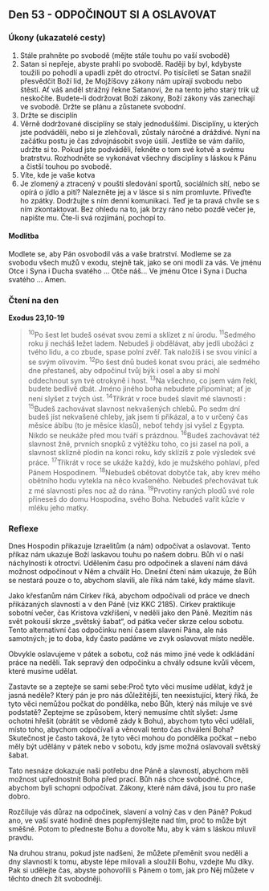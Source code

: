 ## Den 53 - ODPOČINOUT SI A OSLAVOVAT

### Úkony (ukazatelé cesty)

1. Stále prahněte po svobodě (mějte stále touhu po vaší svobodě)
1. Satan si nepřeje, abyste prahli po svobodě. Raději by byl, kdybyste toužili po pohodlí a upadli zpět do otroctví. Po tisíciletí se Satan snažil přesvědčit Boží lid, že Mojžíšovy zákony nám upírají svobodu nebo štěstí. Ať váš anděl strážný řekne Satanovi, že na tento jeho starý trik už neskočíte. Budete-li dodržovat Boží zákony, Boží zákony vás zanechají ve svobodě. Držte se plánu a zůstanete svobodní.
1. Držte se disciplín
1. Věrně dodržované disciplíny se staly jednoduššími. Disciplíny, u kterých jste podváděli, nebo si je zlehčovali, zůstaly náročné a dráždivé. Nyní na začátku postu je čas zdvojnásobit svoje úsilí. Jestliže se vám dařilo, udržte si to. Pokud jste podváděli, řekněte o tom své kotvě a svému bratrstvu. Rozhodněte se vykonávat všechny disciplíny s láskou k Pánu a čistší touhou po svobodě.
1. Víte, kde je vaše kotva
1. Je zlomený a ztracený v poušti sledování sportů, sociálních sítí, nebo se opírá o jídlo a pití? Nalezněte jej a v lásce si s ním promluvte. Přiveďte ho zpátky. Dodržujte s ním denní komunikaci. Teď je ta pravá chvíle se s ním zkontaktovat. Bez ohledu na to, jak brzy ráno nebo pozdě večer je, napište mu. Čte-li svá rozjímání, pochopí to.

#### Modlitba

Modlete se, aby Pán osvobodil vás a vaše bratrství.
Modleme se za svobodu všech mužů v exodu, stejně tak, jako se oni modlí za vás.
Ve jménu Otce i Syna i Ducha svatého … Otče náš… Ve jménu Otce i Syna i Ducha svatého … Amen.

### Čtení na den

**Exodus 23,10-19**

> <sup>10</sup>Po šest let budeš osévat svou zemi a sklízet z ní úrodu.
> <sup>11</sup>Sedmého roku ji necháš ležet ladem. Nebudeš ji obdělávat, aby jedli ubožáci z tvého lidu, a co zbude, spase polní zvěř. Tak naložíš i se svou vinicí a se svým olivovím.
> <sup>12</sup>Po šest dnů budeš konat svou práci, ale sedmého dne přestaneš, aby odpočinul tvůj býk i osel a aby si mohl oddechnout syn tvé otrokyně i host.
> <sup>13</sup>Na všechno, co jsem vám řekl, budete bedlivě dbát. Jméno jiného boha nebudete připomínat; ať je není slyšet z tvých úst.
> <sup>14</sup>Třikrát v roce budeš slavit mé slavnosti :
> <sup>15</sup>Budeš zachovávat slavnost nekvašených chlebů. Po sedm dní budeš jíst nekvašené chleby, jak jsem ti přikázal, a to v určený čas měsíce ábíbu (to je měsíce klasů), neboť tehdy jsi vyšel z Egypta. Nikdo se neukáže před mou tváří s prázdnou.
> <sup>16</sup>Budeš zachovávat též slavnost žně, prvních snopků z výtěžku toho, co jsi zasel na poli, a slavnost sklizně plodin na konci roku, kdy sklízíš z pole výsledek své práce.
> <sup>17</sup>Třikrát v roce se ukáže každý, kdo je mužského pohlaví, před Pánem Hospodinem.
> <sup>18</sup>Nebudeš obětovat dobytče tak, aby krev mého obětního hodu vytekla na něco kvašeného. Nebudeš přechovávat tuk z mé slavnosti přes noc až do rána.
> <sup>19</sup>Prvotiny raných plodů své role přineseš do domu Hospodina, svého Boha. Nebudeš vařit kůzle v mléku jeho matky.

### Reflexe

Dnes Hospodin přikazuje Izraelitům (a nám) odpočívat a oslavovat. Tento příkaz nám ukazuje Boží laskavou
touhu po našem dobru. Bůh ví o naší náchylnosti k otroctví. Udělením času pro odpočinek a slavení nám
dává možnost odpočinout v Něm a chválit Ho. Dnešní čtení nám ukazuje, že Bůh se nestará pouze o to,
abychom slavili, ale říká nám také, kdy máme slavit.

Jako křesťanům nám Církev říká, abychom odpočívali od práce ve dnech přikázaných slavností a v den Páně
(viz KKC 2185). Církev praktikuje sobotní večer, čas Kristova vzkříšení, v neděli jako den Páně. Mezitím
nás svět pokouší skrze „světský šabat“, od pátka večer skrze celou sobotu. Tento alternativní čas odpočinku
není časem slavení Pána, ale nás samotných; je to doba, kdy často padáme ve zvyk oslavovat místo neděle.

Obvykle oslavujeme v pátek a sobotu, což nás mimo jiné vede k odkládání práce na neděli. Tak sepravý den
odpočinku a chvály odsune kvůli věcem, které musíme udělat.

Zastavte se a zeptejte se sami sebe:Proč tyto věci musíme udělat, když je jasná neděle? Který pán je pro nás
důležitější, ten neexistující, který říká, že tyto věci nemůžou počkat do pondělka, nebo Bůh, který nás miluje
ve své podstatě? Zeptejme se způsobem, který nemusíme chtít slyšet: Jsme ochotni hřešit (obrátit se vědomě
zády k Bohu), abychom tyto věci udělali, místo toho, abychom odpočívali a věnovali tento čas chválení
Boha? Skutečnost je často taková, že tyto věci mohou do pondělka počkat – nebo měly být udělány v pátek
nebo v sobotu, kdy jsme možná oslavovali světský šabat.

Tato nesnáze dokazuje naši potřebu dne Páně a slavností, abychom měli možnost upřednostnit Boha před
prací. Bůh nás chce svobodné. Chce, abychom byli schopni odpočívat. Zákony, které nám dává, jsou tu pro
naše dobro.

Rozčiluje vás důraz na odpočinek, slavení a volný čas v den Páně? Pokud ano, ve vaší svaté hodině dnes
popřemýšlejte nad tím, proč to může být směšné. Potom to předneste Bohu a dovolte Mu, aby k vám s láskou
mluvil pravdu.

Na druhou stranu, pokud jste nadšeni, že můžete přeměnit svou neděli a dny slavností k tomu, abyste lépe
milovali a sloužili Bohu, vzdejte Mu díky. Pak si udělejte čas, abyste pohovořili s Pánem o tom, jak pro Něj
můžete v těchto dnech žít svobodněji.
